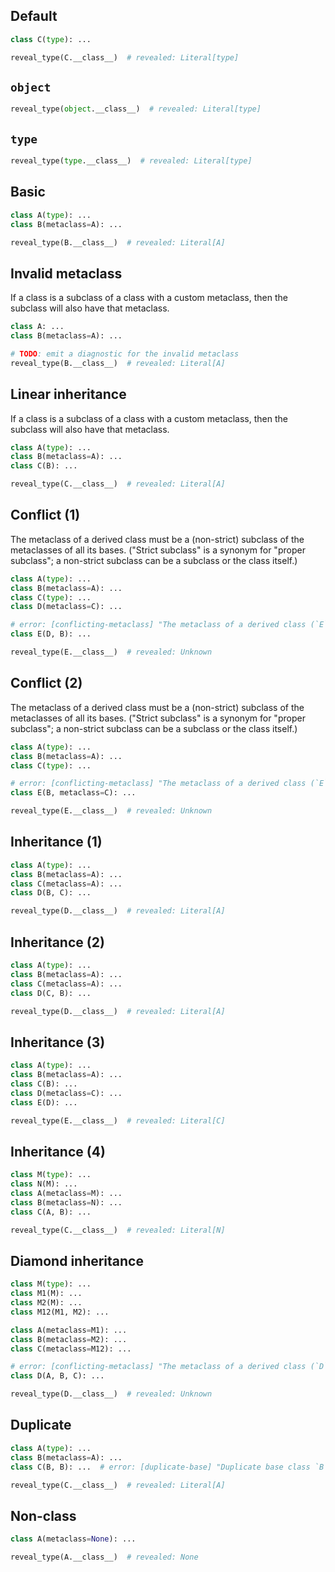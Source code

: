 ## Default

```py
class C(type): ...

reveal_type(C.__class__)  # revealed: Literal[type]
```

## `object`

```py
reveal_type(object.__class__)  # revealed: Literal[type]
```

## `type`

```py
reveal_type(type.__class__)  # revealed: Literal[type]
```

## Basic

```py
class A(type): ...
class B(metaclass=A): ...

reveal_type(B.__class__)  # revealed: Literal[A]
```

## Invalid metaclass

If a class is a subclass of a class with a custom metaclass, then the subclass will also have that
metaclass.

```py
class A: ...
class B(metaclass=A): ...

# TODO: emit a diagnostic for the invalid metaclass
reveal_type(B.__class__)  # revealed: Literal[A]
```

## Linear inheritance

If a class is a subclass of a class with a custom metaclass, then the subclass will also have that
metaclass.

```py
class A(type): ...
class B(metaclass=A): ...
class C(B): ...

reveal_type(C.__class__)  # revealed: Literal[A]
```

## Conflict (1)

The metaclass of a derived class must be a (non-strict) subclass of the metaclasses of all its
bases. ("Strict subclass" is a synonym for "proper subclass"; a non-strict subclass can be a
subclass or the class itself.)

```py
class A(type): ...
class B(metaclass=A): ...
class C(type): ...
class D(metaclass=C): ...

# error: [conflicting-metaclass] "The metaclass of a derived class (`E`) must be a subclass of the metaclasses of all its bases, but `Literal[C]` and `Literal[A]` have no subclass relationship"
class E(D, B): ...

reveal_type(E.__class__)  # revealed: Unknown
```

## Conflict (2)

The metaclass of a derived class must be a (non-strict) subclass of the metaclasses of all its
bases. ("Strict subclass" is a synonym for "proper subclass"; a non-strict subclass can be a
subclass or the class itself.)

```py
class A(type): ...
class B(metaclass=A): ...
class C(type): ...

# error: [conflicting-metaclass] "The metaclass of a derived class (`E`) must be a subclass of the metaclasses of all its bases, but `Literal[C]` and `Literal[A]` have no subclass relationship"
class E(B, metaclass=C): ...

reveal_type(E.__class__)  # revealed: Unknown
```

## Inheritance (1)

```py
class A(type): ...
class B(metaclass=A): ...
class C(metaclass=A): ...
class D(B, C): ...

reveal_type(D.__class__)  # revealed: Literal[A]
```

## Inheritance (2)

```py
class A(type): ...
class B(metaclass=A): ...
class C(metaclass=A): ...
class D(C, B): ...

reveal_type(D.__class__)  # revealed: Literal[A]
```

## Inheritance (3)

```py
class A(type): ...
class B(metaclass=A): ...
class C(B): ...
class D(metaclass=C): ...
class E(D): ...

reveal_type(E.__class__)  # revealed: Literal[C]
```

## Inheritance (4)

```py
class M(type): ...
class N(M): ...
class A(metaclass=M): ...
class B(metaclass=N): ...
class C(A, B): ...

reveal_type(C.__class__)  # revealed: Literal[N]
```

## Diamond inheritance

```py
class M(type): ...
class M1(M): ...
class M2(M): ...
class M12(M1, M2): ...

class A(metaclass=M1): ...
class B(metaclass=M2): ...
class C(metaclass=M12): ...

# error: [conflicting-metaclass] "The metaclass of a derived class (`D`) must be a subclass of the metaclasses of all its bases, but `Literal[M1]` and `Literal[M2]` have no subclass relationship"
class D(A, B, C): ...

reveal_type(D.__class__)  # revealed: Unknown
```

## Duplicate

```py
class A(type): ...
class B(metaclass=A): ...
class C(B, B): ...  # error: [duplicate-base] "Duplicate base class `B`"

reveal_type(C.__class__)  # revealed: Literal[A]
```

## Non-class

```py
class A(metaclass=None): ...

reveal_type(A.__class__)  # revealed: None
```
